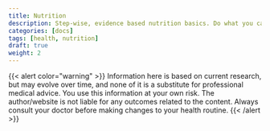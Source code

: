 ```yaml
---
title: Nutrition
description: Step-wise, evidence based nutrition basics. Do what you can, focusing on sustainable habits and lifestyle changes.
categories: [docs]
tags: [health, nutrition]
draft: true
weight: 2
---
```


{{< alert color="warning" >}}
Information here is based on current research, but may evolve over time, and none of it is a substitute for professional medical advice. You use this information at your own risk. The author/website is not liable for any outcomes related to the content. Always consult your doctor before making changes to your health routine.
{{< /alert >}}
